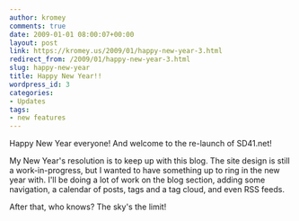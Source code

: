 ```yaml
---
author: kromey
comments: true
date: 2009-01-01 08:00:07+00:00
layout: post
link: https://kromey.us/2009/01/happy-new-year-3.html
redirect_from: /2009/01/happy-new-year-3.html
slug: happy-new-year
title: Happy New Year!!
wordpress_id: 3
categories:
- Updates
tags:
- new features
---
```


Happy New Year everyone! And welcome to the re-launch of SD41.net!

My New Year's resolution is to keep up with this blog. The site design is still a work-in-progress, but I wanted to have something up to ring in the new year with. I'll be doing a lot of work on the blog section, adding some navigation, a calendar of posts, tags and a tag cloud, and even RSS feeds.

After that, who knows? The sky's the limit!
